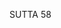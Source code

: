 SUTTA 58

[^611]: Prince Abhaya was a son of King Bimbisāra of Magadha, though not the heir to the throne.

[^612]: Both horns of the dilemma devised by the Niganṭha Nātaputta presupposed that the Buddha would give a one-sided answer. Now that a one-sided answer has been rejected, the dilemma becomes inapplicable.

[^613]: The Buddha does not hesitate to rebuke and admonish his disciples when he sees that such speech will promote their welfare.

[^614]: MA says that dhammadhātu ("element of things") refers to the Buddha's knowledge of omniscience. Dhammadhātu here should not be confused with the same term used to signify the element of mind-objects among the eighteen elements, nor does it bear the meaning of an all-embracing cosmic principle that the term acquires in Mahāyāna Buddhism.

